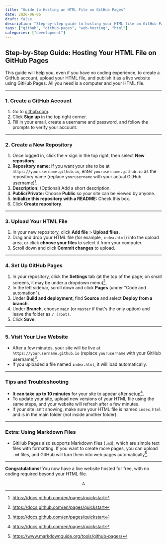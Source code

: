 ```yaml
---
title: "Guide to Hosting an HTML File on GitHub Pages"
date: 2026-06-06
draft: false
description: "Step-by-step guide to hosting your HTML file on GitHub Pages, even with no coding experience"
tags: ["github", "github-pages", "web-hosting", "html"]
categories: ["development"]
---
```


## Step-by-Step Guide: Hosting Your HTML File on GitHub Pages

This guide will help you, even if you have no coding experience, to create a GitHub account, upload your HTML file, and publish it as a live website using GitHub Pages. All you need is a computer and your HTML file.

---

### **1. Create a GitHub Account**

1. Go to [github.com](https://github.com).
2. Click **Sign up** in the top right corner.
3. Fill in your email, create a username and password, and follow the prompts to verify your account.

---

### **2. Create a New Repository**

1. Once logged in, click the **+** sign in the top right, then select **New repository**.
2. **Repository name:**
If you want your site to be at `https://yourusername.github.io`, enter `yourusername.github.io` as the repository name (replace `yourusername` with your actual GitHub username)[^1].
3. **Description:** (Optional) Add a short description.
4. **Public/Private:** Choose **Public** so your site can be viewed by anyone.
5. **Initialize this repository with a README:** Check this box.
6. Click **Create repository**.

---

### **3. Upload Your HTML File**

1. In your new repository, click **Add file** > **Upload files**.
2. Drag and drop your HTML file (for example, `index.html`) into the upload area, or click **choose your files** to select it from your computer.
3. Scroll down and click **Commit changes** to upload.

---

### **4. Set Up GitHub Pages**

1. In your repository, click the **Settings** tab (at the top of the page; on small screens, it may be under a dropdown menu)[^1].
2. In the left sidebar, scroll down and click **Pages** (under "Code and automation").
3. Under **Build and deployment**, find **Source** and select **Deploy from a branch**.
4. Under **Branch**, choose `main` (or `master` if that's the only option) and leave the folder as `/ (root)`.
5. Click **Save**.

---

### **5. Visit Your Live Website**

- After a few minutes, your site will be live at `https://yourusername.github.io` (replace `yourusername` with your GitHub username)[^1].
- If you uploaded a file named `index.html`, it will load automatically.

---

### **Tips and Troubleshooting**

- **It can take up to 10 minutes** for your site to appear after setup[^1].
- To update your site, upload new versions of your HTML file using the same steps, and your website will refresh after a few minutes.
- If your site isn’t showing, make sure your HTML file is named `index.html` and is in the main folder (not inside another folder).

---

### **Extra: Using Markdown Files**

- GitHub Pages also supports Markdown files (`.md`), which are simple text files with formatting. If you want to create more pages, you can upload `.md` files, and GitHub will turn them into web pages automatically[^4].

---

**Congratulations!**
You now have a live website hosted for free, with no coding required beyond your HTML file.

<div style="text-align: center">⁂</div>

[^1]: https://docs.github.com/en/pages/quickstart

[^2]: https://nicolas-van.github.io/easy-markdown-to-github-pages/

[^3]: https://docs.github.com/en/get-started/writing-on-github/getting-started-with-writing-and-formatting-on-github/quickstart-for-writing-on-github

[^4]: https://www.markdownguide.org/tools/github-pages/

[^5]: https://docs.github.com/github/writing-on-github/getting-started-with-writing-and-formatting-on-github/basic-writing-and-formatting-syntax

[^6]: https://dev.to/m1ner/how-to-use-github-pages-to-host-a-blog-4ofd

[^7]: https://www.reddit.com/r/github/comments/ercxpd/how_to_set_up_a_website_with_github_pages/

[^8]: https://www.youtube.com/watch?v=VDOyjwWPKs4

